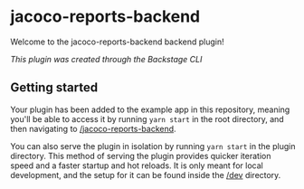 # jacoco-reports-backend

Welcome to the jacoco-reports-backend backend plugin!

_This plugin was created through the Backstage CLI_

## Getting started

Your plugin has been added to the example app in this repository, meaning you'll be able to access it by running `yarn
start` in the root directory, and then navigating to [/jacoco-reports-backend](http://localhost:3000/jacoco-reports-backend).

You can also serve the plugin in isolation by running `yarn start` in the plugin directory.
This method of serving the plugin provides quicker iteration speed and a faster startup and hot reloads.
It is only meant for local development, and the setup for it can be found inside the [/dev](/dev) directory.
